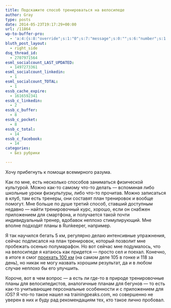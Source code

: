 ```yaml
---
title: Подскажите способ тренироваться на велосипеде
author: Gray
type: posts
date: 2014-05-23T19:17:29+00:00
url: /11864
wp-to-buffer-pro:
  - 'a:4:{s:8:"override";s:1:"0";s:7:"message";s:0:"";s:6:"number";s:1:"1";s:16:"alternateMessage";s:0:"";}'
bluth_post_layout:
  - right_side
dsq_thread_id:
  - 2707971564
esml_socialcount_LAST_UPDATED:
  - 1497273361
esml_socialcount_linkedin:
  - 1
esml_socialcount_TOTAL:
  - 1
essb_cache_expire:
  - 1616592341
essb_c_linkedin:
  - 2
essb_c_buffer:
  - 8
essb_c_pocket:
  - 8
essb_c_total:
  - 14
essb_c_facebook:
  - 14
categories:
  - Без рубрики

---
```








Хочу прибегнуть к помощи всемирного разума.

Как по мне, есть несколько способов заниматься физической культурой. Можно как-то самому что-то делать — вспоминая либо школьные уроки физкультуры, либо что-то прочитав. Можно записаться в клуб, там есть тренеры, они составят план тренировок и вообще помогут. Мне больше по душе третий способ, ставший доступным недавно — найти тренировочный курс, хорошо, если он снабжен приложением для смартфона, и получается такой почти индивидуальный тренер, вдобавок неплохо стимулирующий. Мне вполне подходят планы в Runkeeper, например.

Я так научился бегать 5 км, регулярно делаю интенсивные упражнения, сейчас подписался на план тренировок, который позволит мне пробежать осенью полумарафон. Но вот сейчас мне подумалось, что на велосипеде я катаюсь как придется — просто сел и поехал. Конечно, в итоге я смог [проехать 100 км][1] (на самом деле 105 в гонке и 118 за день), но никак не могу назвать хорошим результат, да и в любом случае неплохо бы его улучшить.

Короче, вот в чем вопрос — а есть ли где-то в природе тренировочные планы для велосипедистов, аналогичные планам для бегунов — то есть как-то учитывающие персональные особенности и с приложением для iOS? Я что-то такое нашел на trainingpeaks.com, но совершенно не уверен в них и буду рад рекомендациям тех, кто такое лично пробовал.

 [1]: http://blognot.co/11798 "Как я проехал «сотку»"